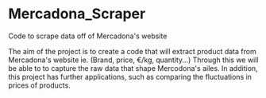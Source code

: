 # Mercadona_Scraper
Code to scrape data off of Mercadona's website

The aim of the project is to create a code that will extract product data from Mercadona's website ie. (Brand, price, €/kg, quantity...)
Through this we will be able to to capture the raw data that shape Mercodona's ailes. In addition, this project has further applications, such as comparing the fluctuations in prices of products.